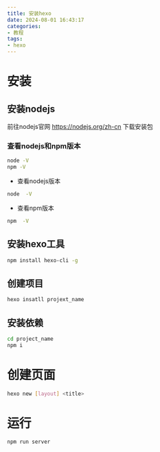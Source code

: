 ```yaml
---
title: 安装hexo
date: 2024-08-01 16:43:17
categories: 
- 教程
tags:
- hexo
---
```

# 安装
## 安装nodejs
前往nodejs官网 https://nodejs.org/zh-cn 下载安装包
### 查看nodejs和npm版本
```bash
node -V
npm -V
```
- 查看nodejs版本
```bash
node  -V
```
- 查看npm版本

```bash
npm  -V
```

## 安装hexo工具

```bash
npm install hexo-cli -g
```
## 创建项目

```bash
hexo insatll projext_name
```
## 安装依赖
```bash
cd project_name
npm i
```
# 创建页面
```bash
hexo new [layout] <title>
```
# 运行
```bash
npm run server
```
